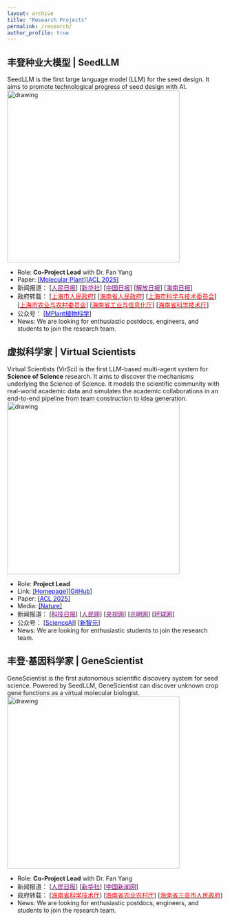 ```yaml
---
layout: archive
title: "Research Projects"
permalink: /research/
author_profile: true
---
```


## 丰登种业大模型 | SeedLLM
SeedLLM is the first large language model (LLM) for the seed design. It aims to promote technological progress of seed design with AI.  
<a><img src="https://eveningdong.github.io/images/fengdeng.jpg" alt="drawing" width="400px"/></a>  
* Role: **Co-Project Lead** with Dr. Fan Yang  
* Paper: [[<span style="color:blue">Molecular Plant</span>]](https://www.sciencedirect.com/science/article/abs/pii/S1674205225001728)[[<span style="color:blue">ACL 2025</span>]](https://aclanthology.org/2025.acl-long.1516/)  
* 新闻报道：
  [[<span style="color:purple">人民日报</span>]](https://paper.people.com.cn/rmrbhwb/pc/content/202503/24/content_30063763.html)
  [[<span style="color:purple">新华社</span>]](https://h.xinhuaxmt.com/vh512/share/11991643?d=134d82c&channel=weixin)
  [[<span style="color:purple">中国日报</span>]](https://www.chinadaily.com.cn/a/202503/11/WS67cf8bdfa310c240449d9ffd.html)
  [[<span style="color:purple">解放日报</span>]](https://www.jfdaily.com/sgh/detail?id=1308703)
  [[<span style="color:purple">海南日报</span>]](http://news.hndaily.cn/h5/html5/2024-04/29/content_58464_17366089.htm)
* 政府转载： 
  [[<span style="color:red">上海市人民政府</span>]](https://www.shanghai.gov.cn/nw4411/20240429/022c94ffe42b492e927e64ec1811c9a5.html)
  [[<span style="color:red">海南省人民政府</span>]](https://www.hainan.gov.cn/hainan/5309/202404/0433c6c5066441739106da66192a4f0c.shtml?ddtab=true)
  [[<span style="color:red">上海市科学与技术委员会</span>]](https://mp.weixin.qq.com/s?__biz=MzA3Mzg1NzkxMQ==&mid=2650117046&idx=1&sn=619c0a9562691832306913f003001f5e&chksm=86c76035802d65b156fc5ecb30e9e89c8386ea7eee66e3c40fe634603e802ced3d6a538531ef&scene=126&sessionid=1714291862&version=4.1.22.6014&platform=win#rd)
  [[<span style="color:red">上海市农业与农村委员会</span>]](https://mp.weixin.qq.com/s/c0ZYy5foZY7FvrAEzVp6jQ)
  [[<span style="color:red">海南省工业与信息化厅</span>]](https://mp.weixin.qq.com/s/yt2MvfzgWqB2c0tXJT7aNA)
  [[<span style="color:red">海南省科学技术厅</span>]](https://mp.weixin.qq.com/s/gwahynEnC7RVPjnK_gsI7Q)
* 公众号：
  [[<span style="color:blue">MPlant植物科学</span>]](https://mp.weixin.qq.com/s/-UEGrj5iYANH-p2WOiiPuA)  
* News: We are looking for enthusiastic postdocs, engineers, and students to join the research team.    

## 虚拟科学家 | Virtual Scientists  
Virtual Scientists (VirSci) is the first LLM-based multi-agent system for **Science of Science** research. It aims to discover the mechanisms underlying the Science of Science. It models the scientific community with real-world academic data and simulates the academic collaborations in an end-to-end pipeline from team construction to idea generation. 
<a><img src="https://eveningdong.github.io/images/virsci.jpg" alt="drawing" width="400px"/></a>  
* Role: **Project Lead**  
* Link:  [[<span style="color:blue">Homepage</span>]](https://open-sciencelab.github.io/Virtual-Scientists/)[[<span style="color:blue">GitHub</span>]](https://github.com/open-sciencelab/Virtual-Scientists) 
* Paper: [[<span style="color:blue">ACL 2025</span>]](https://aclanthology.org/2025.acl-long.1368/)  
* Media: 
  [[<span style="color:blue">Nature</span>]](https://www.nature.com/articles/d41586-025-02028-5)
* 新闻报道： 
  [[<span style="color:purple">科技日报</span>]](https://digitalpaper.stdaily.com/http_www.kjrb.com/kjrb/html/2025-07/08/content_591168.htm?div=-1)
  [[<span style="color:purple">人民网</span>]](http://edu.people.com.cn/n1/2025/0708/c1006-40516743.html)
  [[<span style="color:purple">央视网</span>]](https://news.cctv.com/2025/07/08/ARTIUl4D4L0dDvbBk6TMMGnc250708.shtml)
  [[<span style="color:purple">光明网</span>]](https://wlaq.gmw.cn/2025-07/08/content_38140988.htm)
  [[<span style="color:purple">环球网</span>]](https://tech.huanqiu.com/article/4NPKrWXL5tU)
* 公众号：
  [[<span style="color:blue">ScienceAI</span>]](https://mp.weixin.qq.com/s/6qhshDFds3AFT97rdYJkRg)
  [[<span style="color:blue">新智元</span>]](https://mp.weixin.qq.com/s/KCZKBVi0iy-035_NlHWIeg)
* News: We are looking for enthusiastic students to join the research team.     

## 丰登·基因科学家 | GeneScientist  
GeneScientist is the first autonomous scientific discovery system for seed science. Powered by SeedLLM, GeneScientist can discover unknown crop gene functions as a virtual molecular biologist.  
<a><img src="https://eveningdong.github.io/images/genescientist.png" alt="drawing" width="400px"/></a>  
* Role: **Co-Project Lead** with Dr. Fan Yang   
* 新闻报道： 
  [[<span style="color:purple">人民日报</span>]](https://www.peopleapp.com/column/30049830664-500006407463)
  [[<span style="color:purple">新华社</span>]](https://h.xinhuaxmt.com/vh512/share/12668004?docid=12668004&newstype=1001&d=135006a&channel=weixin&time=1753891279811)
  [[<span style="color:purple">中国新闻网</span>]](https://www.chinanews.com.cn/sh/2025/07-30/10456410.shtml)
* 政府转载：
  [[<span style="color:red">海南省科学技术厅</span>]](https://mp.weixin.qq.com/s/7WRAnGmo45PXzrv-qPSyVA)
  [[<span style="color:red">海南省农业农村厅</span>]](https://mp.weixin.qq.com/s/EBqs6Y58KcPP8RxngfbX0g)
  [[<span style="color:red">海南省三亚市人民政府</span>]](https://mp.weixin.qq.com/s/QwgOiA0uEM8FyIXVdqclSw)
* News: We are looking for enthusiastic postdocs, engineers, and students to join the research team.    

<!-- <a href="http://www.cs.ox.ac.uk/"><img src="https://eveningdong.github.io/images/oxford.jpg" alt="drawing" style="height:80px;"/></a>
* **University of Oxford**, Oxford, England, United Kingdom     
  + **Doctoral Student**, Department of Computer Science, 2019 - 2023    
    - Machine Learning, Computer Vision, Quantum Computing  
    - Supervisor: Prof. Irina Voiculescu     

<a href="http://research.baidu.com/"><img src="https://eveningdong.github.io/images/baidu.png" alt="drawing" style="height:80px;"/></a>  
* **Baidu Reserach**, Beijing, China  
  + **Research Intern**, Jun 2021 - Sept 2021  
    - Self-Supervised Learning      
      Superviors: Dr. Ping Li, [<span style="color:blue">Dr. Mingming Sun</span>](https://scholar.google.com/citations?hl=en&user=_PfM-AUAAAAJ)

<a href="https://www.noahlab.com.hk/"><img src="https://eveningdong.github.io/images/huawei.png" alt="drawing" style="height:80px;"/></a>  
* **Huawei Noah's Ark Lab**, London, England, United Kingdom  
  + **Research Intern**, Nov 2020 - Apr 2022  
    - Contrastive Learning for RAW Images   
    - Superviors: [<span style="color:blue">Prof. Ales Leonardis</span>](https://scholar.google.com/citations?user=BEFl4j0AAAAJ&hl=en), [<span style="color:blue">Dr. Steven McDonagh</span>](https://scholar.google.co.uk/citations?user=k8-q2AoAAAAJ&hl=en), [<span style="color:blue">Dr. Eduardo Pérez-Pellitero</span>](https://scholar.google.es/citations?user=oLWr6EwAAAAJ&hl=en)   

<a href="https://www.amazon.science"><img src="https://eveningdong.github.io/images/amazon.png" alt="drawing" style="height:80px;"/></a>  
* **Amazon Science**, Tübingen, Baden-Württemberg, Germany    
  + **Applied Scientist Intern**, Jul 2020 - Oct 2020  
    - Contrastive Learning for Amazon Product Images  
    - Supervisors: Dr. Luitpold Staudigl, [<span style="color:blue">Dr. Jochen Gast</span>](https://scholar.google.com/citations?user=tmRcFacAAAAJ&hl=en)   

<a href="https://www.turing.ac.uk/"><img src="https://eveningdong.github.io/images/ati.png" alt="drawing" style="height:80px;"/></a> 
* **Alan Turing Institute**, London, England, United Kingdom    
  + **Visiting Student**, Data Study Group, Dec 2019  
    - 3D (Point Cloud) Semantic Segmentation  

<a href="https://www.ml.cmu.edu/"><img src="https://eveningdong.github.io/images/cmu.png" alt="drawing" style="height:80px;"/></a>  
* **Carnegie Mellon University**, Pittsburgh, Pennsylvania, United States  
  + **Visiting Researcher**, Machine Learning Department, Mar 2017 - Oct 2018  
    - Large-scale Nonconvex Optimization  
      Supervisors: [<span style="color:blue">Prof. Eric P. Xing</span>](https://scholar.google.com/citations?user=5pKTRxEAAAAJ&hl=en), [<span style="color:blue">Dr. Wei Dai</span>](https://scholar.google.com/citations?user=M9oUY4cAAAAJ&hl=en)  
    - Computer Vision:  
      Supervisors: Prof. Eric P. Xing, [<span style="color:blue">Prof. Xiaodan Liang</span>](https://scholar.google.com/citations?user=voxznZAAAAAJ&hl=en)  
    - Medical Image Analysis:  
      Supervisors: Prof. Eric P. Xing, Prof. Xiaodan Liang, [<span style="color:blue">Prof. Min Xu</span>](https://scholar.google.com/citations?user=Y3Cqt0cAAAAJ&hl=en), Dr. Wei Dai  
    - Computational Biology:  
      Supervisor: Prof. Min Xu  

<a href="https://www.cornell.edu/"><img src="https://eveningdong.github.io/images/cornell.svg" alt="drawing" style="height:80px;"/></a>  
* **Cornell University**, Ithaca, New York, United States  
  + **Research Assistant**, Department of Statistical Science, Jan 2016 - May 2016    
    - Statistical Machine Learning for Tuberculosis Screening in Rural India  
      Supervisor: Prof. John Bunge   

  + **Research Assistant**, Dyson School of Economics, Jan 2016 - Aug 2016  
    - Sentiment Analysis in Behavior Economics, Document Classification  
      Supervisor: [<span style="color:blue">Prof. Byoung-Hyoun Hwang</span>](https://scholar.google.com/citations?hl=en&user=X4WN_d0AAAAJ)  

  + **Research Assistant**, Johnson School of Business, June 2016 - Dec 2016  
    - Fama-Franch Models  
      Supervisor: Prof. Scott D. Steward  -->
